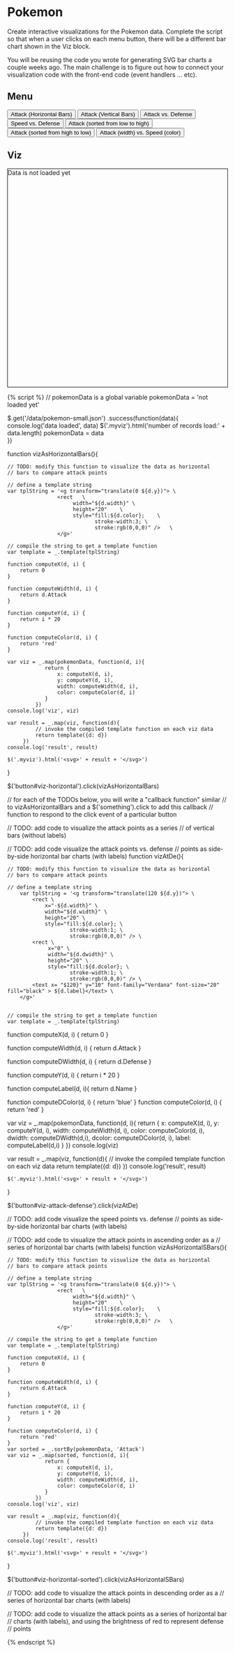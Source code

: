 # Pokemon

Create interactive visualizations for the Pokemon data. Complete the script
so that when a user clicks on each menu button, there will be a different
bar chart shown in the Viz block.

You will be reusing the code you wrote for generating SVG bar charts a couple weeks
ago. The main challenge is to figure out how to connect your visualization code
with the front-end code (event handlers ... etc).

## Menu

<button id="viz-horizontal">Attack (Horizontal Bars)</button>
<button id="viz-vertical">Attack (Vertical Bars)</button>
<button id="viz-attack-defense">Attack vs. Defense</button>
<button id="viz-speed-defense">Speed vs. Defense</button>
<button id="viz-horizontal-sorted">Attack (sorted from low to high)</button>
<button id="viz-horizontal-sorted-desc">Attack (sorted from high to low)</button>
<button id="viz-attack-speed">Attack (width) vs. Speed (color)</button>

## Viz

<div class="myviz" style="width:100%; height:500px; border: 1px black solid;">
Data is not loaded yet
</div>

{% script %}
// pokemonData is a global variable
pokemonData = 'not loaded yet'

$.get('/data/pokemon-small.json')
 .success(function(data){
     console.log('data loaded', data)
     $('.myviz').html('number of records load:' + data.length)
     pokemonData = data          
 })


function vizAsHorizontalBars(){

    // TODO: modify this function to visualize the data as horizontal
    // bars to compare attack points

    // define a template string
    var tplString = '<g transform="translate(0 ${d.y})"> \
                    <rect   \
                         width="${d.width}" \
                         height="20"    \
                         style="fill:${d.color};    \
                                stroke-width:3; \
                                stroke:rgb(0,0,0)" />   \
                    </g>'

    // compile the string to get a template function
    var template = _.template(tplString)

    function computeX(d, i) {
        return 0
    }

    function computeWidth(d, i) {
        return d.Attack
    }

    function computeY(d, i) {
        return i * 20
    }

    function computeColor(d, i) {
        return 'red'
    }

    var viz = _.map(pokemonData, function(d, i){
                return {
                    x: computeX(d, i),
                    y: computeY(d, i),
                    width: computeWidth(d, i),
                    color: computeColor(d, i)
                }
             })
    console.log('viz', viz)

    var result = _.map(viz, function(d){
             // invoke the compiled template function on each viz data
             return template({d: d})
         })
    console.log('result', result)

    $('.myviz').html('<svg>' + result + '</svg>')
}

$('button#viz-horizontal').click(vizAsHorizontalBars)


// for each of the TODOs below, you will write a "callback function" similar
// to vizAsHorizontalBars and a $('something').click to add this callback
// function to respond to the click event of a particular button

// TODO: add code to visualize the attack points as a series
// of vertical bars (without labels)

// TODO: add code visualize the attack points vs. defense
// points as side-by-side horizontal bar charts (with labels)
function vizAtDe(){

    // TODO: modify this function to visualize the data as horizontal
    // bars to compare attack points

    // define a template string
        var tplString = '<g transform="translate(120 ${d.y})"> \
            <rect \
                x="-${d.width}" \
                width="${d.width}" \
                height="20" \
                style="fill:${d.color}; \
                        stroke-width:1; \
                        stroke:rgb(0,0,0)" /> \
            <rect \
                 x="0" \
                 width="${d.dwidth}" \
                 height="20" \
                 style="fill:${d.dcolor}; \
                        stroke-width:1; \
                        stroke:rgb(0,0,0)" /> \
            <text x= "$120}" y="10" font-family="Verdana" font-size="20" fill="black" > ${d.label}</text> \
        </g>' 
    

    // compile the string to get a template function
    var template = _.template(tplString)

function computeX(d, i) {
    return 0
}

function computeWidth(d, i) {
    return d.Attack
}

function computeDWidth(d, i) {
    return d.Defense
}

function computeY(d, i) {
    return i * 20
}

function computeLabel(d, i){
	return d.Name
}

function computeDColor(d, i) {
    return 'blue'
}
function computeColor(d, i) {
    return 'red'
}

var viz = _.map(pokemonData, function(d, i){
            return {
                x: computeX(d, i),
                y: computeY(d, i),
                width: computeWidth(d, i),
                color: computeColor(d, i),
                dwidth: computeDWidth(d,i),
                dcolor: computeDColor(d, i),
                label: computeLabel(d,i)
            }
         })
console.log(viz)

var result = _.map(viz, function(d){
         // invoke the compiled template function on each viz data
         return template({d: d})
     })
    console.log('result', result)

    $('.myviz').html('<svg>' + result + '</svg>')
}

$('button#viz-attack-defense').click(vizAtDe)

// TODO: add code visualize the speed points vs. defense
// points as side-by-side horizontal bar charts (with labels)

// TODO: add code to visualize the attack points in ascending order as a
// series of horizontal bar charts (with labels)
function vizAsHorizontalSBars(){

    // TODO: modify this function to visualize the data as horizontal
    // bars to compare attack points

    // define a template string
    var tplString = '<g transform="translate(0 ${d.y})"> \
                    <rect   \
                         width="${d.width}" \
                         height="20"    \
                         style="fill:${d.color};    \
                                stroke-width:3; \
                                stroke:rgb(0,0,0)" />   \
                    </g>'

    // compile the string to get a template function
    var template = _.template(tplString)

    function computeX(d, i) {
        return 0
    }

    function computeWidth(d, i) {
        return d.Attack
    }

    function computeY(d, i) {
        return i * 20
    }

    function computeColor(d, i) {
        return 'red'
    }
    var sorted = _.sortBy(pokemonData, 'Attack')
    var viz = _.map(sorted, function(d, i){
                return {
                    x: computeX(d, i),
                    y: computeY(d, i),
                    width: computeWidth(d, i),
                    color: computeColor(d, i)
                }
             })
    console.log('viz', viz)

    var result = _.map(viz, function(d){
             // invoke the compiled template function on each viz data
             return template({d: d})
         })
    console.log('result', result)

    $('.myviz').html('<svg>' + result + '</svg>')
}

$('button#viz-horizontal-sorted').click(vizAsHorizontalSBars)

// TODO: add code to visualize the attack points in descending order as a
// series of horizontal bar charts (with labels)

// TODO: add code to visualize the attack points as a series of horizontal bar
// charts (with labels), and using the brightness of red to represent defense
// points

{% endscript %}
